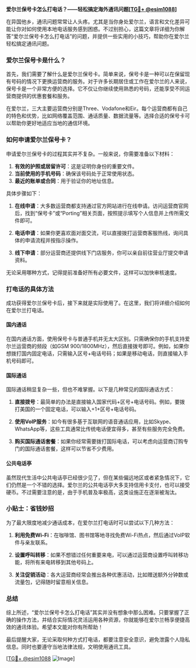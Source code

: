**爱尔兰保号卡怎么打电话？——轻松搞定海外通讯问题[[TG💪+ @esim1088](https://t.me/s/esim1088)]**

在异国他乡，通讯问题常常让人头疼。尤其是当你身处爱尔兰，语言和文化差异可能让你对如何使用本地电话服务感到困惑。不过别担心，这篇文章将详细为你解答“爱尔兰保号卡怎么打电话”的问题，并提供一些实用的小技巧，帮助你在爱尔兰轻松搞定通讯问题。

### 爱尔兰保号卡是什么？

首先，我们需要了解什么是爱尔兰保号卡。简单来说，保号卡是一种可以在保留现有号码的情况下更换运营商的服务。对于许多长期居住或工作在爱尔兰的人来说，保号卡是一个非常方便的选择。它不仅让你继续使用熟悉的号码，还能享受不同运营商提供的优惠套餐和服务。

在爱尔兰，三大主要运营商分别是Three、Vodafone和Eir。每个运营商都有自己的特色和优势，比如网络覆盖范围、通话质量、数据流量等。选择合适的保号卡可以帮助你更好地适应当地的通信环境。

### 如何申请爱尔兰保号卡？

申请爱尔兰保号卡的过程其实并不复杂。一般来说，你需要准备以下材料：

1. **有效的护照或居留许可**：这是证明你身份的重要文件。
2. **当前使用的手机号码**：确保该号码处于正常使用状态。
3. **最近的账单或合同**：用于验证你的地址信息。

具体步骤如下：

1. **在线申请**：大多数运营商都支持通过官方网站进行在线申请。访问运营商官网后，找到“保号卡”或“Porting”相关页面，按照提示填写个人信息并上传所需文件即可。
   
2. **电话申请**：如果你更喜欢面对面交流，可以直接拨打运营商客服热线，询问具体的申请流程并按指示操作。

3. **线下申请**：部分运营商还提供线下门店服务，你可以亲自前往营业厅提交申请资料。

无论采用哪种方式，记得提前准备好所有必要文件，这样可以加快审核速度。

### 打电话的具体方法

成功获得爱尔兰保号卡后，接下来就是实际使用了。在这里，我们将详细介绍如何在爱尔兰打电话。

#### 国内通话

在国内通话方面，使用保号卡与普通手机并无太大区别。只需确保你的手机支持爱尔兰运营商的频段（如GSM 900/1800MHz），然后直接拨号即可。例如，如果你想拨打国内固定电话，只需输入区号+电话号码；如果是移动电话，则直接输入手机号码即可。

#### 国际通话

国际通话稍显复杂一些，但也不难掌握。以下是几种常见的国际通话方式：

1. **直接拨号**：最简单的办法是直接输入国家代码+区号+电话号码。例如，要拨打美国的一个固定电话，可以输入+1+区号+电话号码。

2. **使用VoIP服务**：如今有很多基于互联网的语音通话应用，比如Skype、WhatsApp等，这些工具通常比传统电话便宜得多，甚至有些服务完全免费。

3. **购买国际通话套餐**：如果你经常需要拨打国际电话，可以考虑向运营商订购专门的国际通话套餐，这样可以节省不少费用。

#### 公共电话亭

虽然现代生活中公共电话亭已经很少见了，但在某些偏远地区或者紧急情况下，它们仍然是一个不错的选择。爱尔兰的公共电话亭大多支持信用卡支付，也可以接受硬币。不过需要注意的是，由于手机普及率极高，这类设施正在逐渐被淘汰。

### 小贴士：省钱妙招

为了最大限度地减少通话成本，在爱尔兰打电话时可以尝试以下几种方法：

1. **利用免费Wi-Fi**：在咖啡馆、图书馆等地寻找免费Wi-Fi热点，然后通过VoIP软件与亲友联系。

2. **设置呼叫转移**：如果不想错过任何重要来电，可以通过运营商设置呼叫转移功能，将所有来电转移到其他号码上。

3. **关注促销活动**：各大运营商经常会推出各种优惠活动，比如赠送额外分钟数或流量包，记得随时留意相关信息。

### 总结

综上所述，“爱尔兰保号卡怎么打电话”其实并没有想象中那么困难。只要掌握了正确的操作方法，并结合实际情况灵活运用各种资源，你就能够在爱尔兰畅享便捷高效的通讯体验。希望本文能对你有所帮助！

最后提醒大家，无论采取何种方式打电话，都要注意安全意识，避免泄露个人隐私信息。同时也要遵守当地法律法规，文明使用通讯工具。

[[TG💪+ @esim1088](https://t.me/s/esim1088) ![Image](https://i.postimg.cc/4NQfJmqS/Snipaste-2025-05-13-00-14-12.png)]